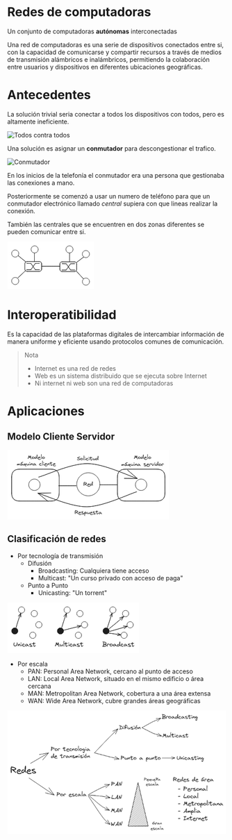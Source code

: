 # Redes de computadoras

<!-- toc -->

Un conjunto de computadoras **autónomas** interconectadas

Una red de computadoras es una serie de dispositivos conectados entre si, con la capacidad de comunicarse y compartir recursos a través de medios de transmisión alámbricos e inalámbricos, permitiendo la colaboración entre usuarios y dispositivos en diferentes ubicaciones geográficas.

# Antecedentes 

La solución trivial seria conectar a todos los dispositivos con todos, pero es altamente ineficiente.

![Todos contra todos](./images/AudreFlooded111-1.png) 

Una solución es asignar un **conmutador** para descongestionar el trafico.

![Conmutador](./images/AudreFlooded111-2.png) 

En los inicios de la telefonía el conmutador era una persona que gestionaba las conexiones a mano.

Posteriormente se comenzó a usar un numero de teléfono para que un conmutador electrónico llamado *central* supiera con que lineas realizar la conexión.

También las centrales que se encuentren en dos zonas diferentes se pueden comunicar entre si.

![Conmutador comunicado con otro](./images/AudreFlooded111-3.png) 

<!-- #AudreFlooded111 -->

# Interoperatibilidad

Es la capacidad de las plataformas digitales de intercambiar información de manera uniforme y eficiente usando protocolos comunes de comunicación.

> Nota
> 
> - Internet es una red de redes
> - Web es un sistema distribuido que se ejecuta sobre Internet
> - Ni internet ni web son una red de computadoras

# Aplicaciones

## Modelo Cliente Servidor

![Implica solicitudes y respuestas](./images/BrenkSucks7-1.png)

<!-- #BrenkSucks7 -->

## Clasificación de redes

- Por tecnología de transmisión
    - Difusión
        - Broadcasting: Cualquiera tiene acceso
        - Multicast: "Un curso privado con acceso de paga"
    - Punto a Punto
        - Unicasting: "Un torrent"

![Redes por tecnologia de transmisión](./images/BrenkSucks7-2.png) 

- Por escala
    - PAN: Personal Area Network, cercano al punto de acceso
    - LAN: Local Area Network, situado en el mismo edificio o área cercana
    - MAN: Metropolitan Area Network, cobertura a una área extensa
    - WAN: Wide Area Network, cubre grandes áreas geográficas

![Clasificación de redes](./images/BrenkSucks7-3.png) 

<!-- #BrenkSucks7 -->

<!-- #pendiente comandos `traceroute` y `tracert` -->

<!-- #Practica -->
<!---->
<!-- `ipconfig` es equivalente a `ip addr` -->
<!-- flags de ping, tracert -->
